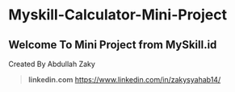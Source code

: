 # Myskill-Calculator-Mini-Project
## Welcome To Mini Project from MySkill.id
Created By Abdullah Zaky

> **linkedin.com** https://www.linkedin.com/in/zakysyahab14/